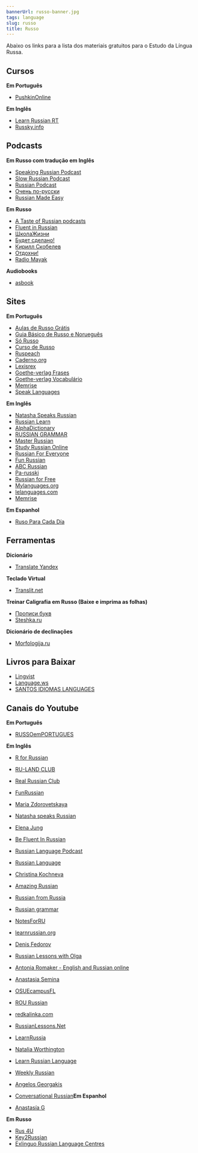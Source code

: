 ```yaml
---
bannerUrl: russo-banner.jpg
tags: language
slug: russo
title: Russo
---
```


Abaixo os links para a lista dos materiais gratuitos para o Estudo da Língua Russa.

## Cursos

**Em Português**

-   [PushkinOnline](https://pushkininstitute.ru/beginner?locale=pt)

**Em Inglês**

-   [Learn Russian RT](http://learnrussian.rt.com/)
-   [Russky.info](https://russky.info/en)

## Podcasts

**Em Russo com tradução em Inglês**

-   [Speaking Russian Podcast](http://www.speakingruss-ru.1gb.ru/)
-   [Slow Russian Podcast](http://realrussianclub.com/slowrussianpodcast/)
-   [Russian Podcast](https://russianpodcast.eu/en/podcasts)
-   [Очень по-русски](https://ochenporusski.com/)
-   [Russian Made Easy](http://russianmadeeasy.com/category/russian-made-easy-full-episodes/)

**Em Russo**

-   [A Taste of Russian podcasts](http://www.torpod.com/)
-   [Fluent in Russian](https://speakfluentrussian.com/lessons/)
-   [ШколаЖизни](https://shkolazhizni.ru/podcast/)
-   [Будет сделано!](https://willbedone.ru/)
-   [Кирилл Скобелев](http://kirillskobelev.com/)
-   [Отдохни!](https://relaxation.podster.fm/)
-   [Radio Mayak](http://radiomayak.ru/podcasts/)

**Audiobooks**

-   [asbook](http://asbook.co/)

## Sites

**Em Português**

-   [Aulas de Russo Grátis](http://aulasderussogratis.blogspot.com/)
-   [Guia Básico de Russo e Norueguês](http://guiarussoenoruegues.blogspot.com/search/label/Russo)
-   [Só Russo](http://www.sorusso.com.br/)
-   [Curso de Russo](http://www.cursorusso.com.br/gramatica-russa/)
-   [Ruspeach](https://www.ruspeach.com/pt/)
-   [Caderno.org](http://caderno.org/russian.php)
-   [Lexisrex](http://www.lexisrex.com/Russo-Vocabul%C3%A1rio-Listas)
-   [Goethe-verlag Frases](http://www.goethe-verlag.com/book2/PX/PXRU/PXRU002.HTM)
-   [Goethe-verlag Vocabulário](http://www.goethe-verlag.com/book2/_VOCAB/PX/PXRU/PXRU.HTM)
-   [Memrise](https://www.memrise.com/pt-br/courses/portuguese-brazil/russian/)
-   [Speak Languages](https://pt.speaklanguages.com/russo/)

**Em Inglês**

-   [Natasha Speaks Russian](http://www.natashaspeaksrussian.com/)
-   [Russian Learn](http://russianlearn.com/)
-   [AlphaDictionary](https://www.alphadictionary.com/rusgrammar/)
-   [RUSSIAN GRAMMAR](http://www.rus-on-line.ru/Exercises/Grammar/menu02-grammar.html)
-   [Master Russian](http://masterrussian.com/)
-   [Study Russian Online](http://www.study-languages-online.com/)
-   [Russian For Everyone](http://www.russianforeveryone.com/)
-   [Fun Russian](http://www.funrussian.com/)
-   [ABC Russian](http://www.abc-russian.com/)
-   [Pa-russki](http://pa-russki.com/russian-cases/)
-   [Russian for Free](http://www.russianforfree.com/)
-   [Mylanguages.org](http://mylanguages.org/learn_russian.php)
-   [Ielanguages.com](http://ielanguages.com/russian.html)
-   [Memrise](https://www.memrise.com/pt-br/courses/english-us/russian/)

**Em Espanhol**

-   [Ruso Para Cada Día](http://everydayrussianlanguage.com/es/inicio/)

## Ferramentas

**Dicionário**

-   [Translate Yandex](https://translate.yandex.ru/)

**Teclado Virtual**

-   [Translit.net](http://translit.net/)

**Treinar Caligrafia em Russo (Baixe e imprima as folhas)**

-   [Прописи букв](http://jirafenok.ru/propisi/propisi-bukv/)
-   [Steshka.ru](http://steshka.ru/uchimsya-pisat-propisnye-bukvy)

**Dicionário de declinações**

-   [Morfologija.ru](http://www.morfologija.ru/)

## Livros para Baixar

-   [Lingvist](http://lingvist.info/category/russian/)
-   [Language.ws](http://language.ws/category/russian/)
-   [SANTOS IDIOMAS LANGUAGES](http://foreignlanguagesbooks.comunidades.net/russian)

## Canais do Youtube

**Em Português**

-   [RUSSOemPORTUGUES](https://www.youtube.com/user/RUSSOemPORTUGUES/videos)

**Em Inglês**

-   [R for Russian](https://www.youtube.com/channel/UCK7vjKGoE96qjeAE2EdtUrA/videos)
-   [RU-LAND CLUB](https://www.youtube.com/channel/UCQg2AzkYEueS5giD84wxLdg/videos)
-   [Real Russian Club](https://www.youtube.com/channel/UCyJznKYS9kkP7RWWq3YAbFw/videos)
-   [FunRussian](https://www.youtube.com/user/funrussian/videos)
-   [Maria Zdorovetskaya](https://www.youtube.com/user/vanilla167333/videos)
-   [Natasha speaks Russian](https://www.youtube.com/channel/UCHxH3niZvbZvy58sc9LbNYg/videos)
-   [Elena Jung](https://www.youtube.com/channel/UC4-8WZbXxl2186au5BiNqgw/videos)
-   [Be Fluent In Russian](https://www.youtube.com/channel/UCtMqRKjQcFJoq4TOIdHDiew/videos)
-   [Russian Language Podcast](https://www.youtube.com/channel/UCaoKqmANMlBIJWyWJPUU9YA/videos)
-   [Russian Language](https://www.youtube.com/channel/UCnPIyxzTli9lwXwOs-mVeAQ/videos)
-   [Christina Kochneva](https://www.youtube.com/user/christinakochneva/videos)
-   [Amazing Russian](https://www.youtube.com/channel/UCymAc4YKWYjDqNnLoK7m-2A/videos)
-   [Russian from Russia](https://www.youtube.com/channel/UCToc6Wngxhw2jfhvGzS966Q/videos)
-   [Russian grammar](https://www.youtube.com/user/russiangrammar/videos)
-   [NotesForRU](https://www.youtube.com/channel/UChfmBR-PcIaiWIF-51gZEtw/videos)
-   [learnrussian.org](https://www.youtube.com/channel/UCSr9KQ1cU_WWVTgak-V8hYg/videos)
-   [Denis Fedorov](https://www.youtube.com/channel/UCJC1Asxj0NaUTOjYs6vvvww/videos)
-   [Russian Lessons with Olga](https://www.youtube.com/user/translatingservice/videos)
-   [Antonia Romaker - English and Russian online](https://www.youtube.com/user/AntoniaRomaker/videos)
-   [Anastasia Semina](https://www.youtube.com/user/AnastasiSemina/videos)
-   [OSUEcampusFL](https://www.youtube.com/user/OSUEcampusFL/videos)
-   [ROU Russian](https://www.youtube.com/channel/UCx1e9FVBIgWn71RDLyFGtXQ/videos)
-   [redkalinka.com](https://www.youtube.com/user/russianforfree/videos)
-   [RussianLessons.Net](https://www.youtube.com/channel/UCq1b1x1nZbV-rmZDb3XOB2g/videos)
-   [LearnRussia](https://www.youtube.com/user/LearnRussia/videos)
-   [Natalia Worthington](https://www.youtube.com/user/spoonfulofrussian/videos)
-   [Learn Russian Language](https://www.youtube.com/user/LearnRussianLanguage/videos)
-   [Weekly Russian](https://www.youtube.com/user/weeklyrussian/videos)
-   [Angelos Georgakis](https://www.youtube.com/channel/UCn14-NQ2-FRIM0Yh0fVXN7g/videos)
-   [Conversational Russian](https://www.youtube.com/channel/UCC2Bt2rxY7-19ywalxTHevg/videos)**Em Espanhol**

-   [Anastasía G](https://www.youtube.com/user/1AnaCa1/videos)

**Em Russo**

-   [Rus 4U](https://www.youtube.com/channel/UCyKSjO4noDJguQuULC8XT3Q/videos)
-   [Key2Russian](https://www.youtube.com/user/alrus80/videos)
-   [Exlinguo Russian Language Centres](https://www.youtube.com/user/Exlinguo/videos)
